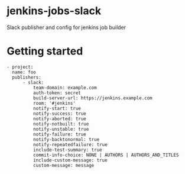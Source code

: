 # jenkins-jobs-slack

Slack publisher and config for jenkins job builder

# Getting started

    - project:
      name: foo
      publishers:
          - slack:
              team-domain: example.com
              auth-token: secret
              build-server-url: https://jenkins.example.com
              room: '#jenkins'
              notify-start: true
              notify-success: true
              notify-aborted: true
              notify-notbuilt: true
              notify-unstable: true
              notify-failure: true
              notify-backtonormal: true
              notify-repeatedfailure: true
              include-test-summary: true
              commit-info-choice: NONE | AUTHORS | AUTHORS_AND_TITLES
              include-custom-message: true
              custom-message: message


